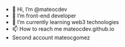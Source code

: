 - 👋 Hi, I’m @mateocdev
- 👀 I’m front-end developer
- 🌱 I’m currently learning web3 technologies
- 📫 How to reach me mateocdev.github.io
- Second account mateocgomez

<!---
mateocdev/mateocdev is a ✨ special ✨ repository because its `README.md` (this file) appears on your GitHub profile.
You can click the Preview link to take a look at your changes.
--->
